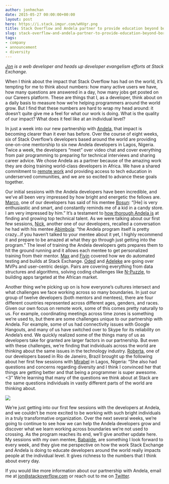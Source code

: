 ```yaml
---
author: jonhmchan
date: 2015-05-27 00:00:00+00:00
layout: post
hero: https://i.stack.imgur.com/wHVgr.png
title: Stack Overflow and Andela partner to provide education beyond borders
slug: stack-overflow-and-andela-partner-to-provide-education-beyond-borders
tags:
- company
- announcement
- diversity
---
```


*[Jon](http://twitter.com/jonhmchan) is a web developer and heads up developer evangelism efforts at Stack Exchange.*

When I think about the impact that Stack Overflow has had on the world, it’s tempting for me to think about numbers: how many active users we have, how many questions are answered in a day, how many jobs get posted on our Careers platform. These are things that I, as a developer, think about on a daily basis to measure how we’re helping programmers around the world grow. But I find that these numbers are hard to wrap my head around: it doesn’t quite give me a feel for what our work is doing. What is the quality of our impact? What does it feel like at an individual level?

In just a week into our new partnership with [Andela](http://www.andela.co/), that impact is becoming clearer than it ever has before. Over the course of eight weeks, six of Stack Overflow’s developers based around the world are providing one-on-one mentorship to six new Andela developers in Lagos, Nigeria. Twice a week, the developers “meet” over video chat and cover everything from pair programming to preparing for technical interviews and sharing career advice. We chose Andela as a partner because of the amazing work they are doing training world-class developers in Africa. We have a shared commitment to [remote work](http://blog.stackoverflow.com/2013/02/why-we-still-believe-in-working-remotely/) and providing access to tech education in underserved communities, and we are so excited to advance these goals together.

Our initial sessions with the Andela developers have been incredible, and we’ve all been very impressed by how bright and energetic the fellows are. [Marco](http://stackoverflow.com/users/7028/sklivvz), one of our developers has said of his mentee [Bosun](https://ng.linkedin.com/in/bosunolanrewaju): “[He] is very enthusiastic and smart, and constantly reminds me of a kid in a candy store. I am very impressed by him.” It’s a testament to [how thorough Andela is](http://blog.andela.co/post/113360971620/andela-receives-over-10-000-applications) at finding and growing top technical talent. As we were talking about our first few sessions, [Nick](http://stackoverflow.com/users/178082/nick-larsen), another one of our developers, recalled a conversation he had with his mentee [Abimbola](https://ng.linkedin.com/in/hisabimbola): “the Andela program itself is pretty crazy…if you haven’t talked to your mentee about it yet, I highly recommend it and prepare to be amazed at what they go through just getting into the program.” The level of training the Andela developers gets prepares them to hit the ground running and it allows each mentee to get personalized training from their mentor. [Max](http://careers.stackoverflow.com/maxhorstmann) and [Fiyin](https://ng.linkedin.com/pub/fiyin-simeon-adebayo/36/6bb/825) covered how we do automated testing and builds at Stack Exchange. [Oded](http://stackoverflow.com/users/1583/oded) and [Adeleke](https://ng.linkedin.com/in/adeleketogun) are going over MVPs and user-centric design. Pairs are covering everything from data structures and algorithms, solving coding challenges like [N-Puzzle](http://en.wikipedia.org/wiki/15_puzzle), to building apps targeted at the African market.

Another thing we’re picking up on is how everyone’s cultures intersect and what challenges we face working across so many boundaries. In just our group of twelve developers (both mentors and mentees), there are four different countries represented across different ages, genders, and races. Given our own focus on remote work, some of this comes pretty naturally to us. For example, coordinating meetings across time zones is something we’re used to, but there are some challenges unique to our partnership with Andela. For example, some of us had connectivity issues with Google Hangouts, and many of us have switched over to Skype for its reliability on Andela’s end. We quickly realized some of the things many of us as developers take for granted are larger factors in our partnership. But even with these challenges, we’re finding that individuals across the world are thinking about the same issues in the technology industry. [Roberta](http://careers.stackoverflow.com/rarcoverde), one of our developers based in Rio de Janeiro, Brazil brought up the following about her first few sessions with [Mirabel](https://ng.linkedin.com/pub/mirabel-ekwenugo/b6/981/313) in Lagos, Nigeria: “She also had questions and concerns regarding diversity and I think I convinced her that things are getting better and that being a programmer is super awesome. <3” We’re learning that many of the questions we think about at Stack are the same questions individuals in vastly different parts of the world are thinking about.

![](https://i.stack.imgur.com/axB4g.jpg)

We’re just getting into our first few sessions with the developers at Andela, and we couldn’t be more excited to be working with such bright individuals in a truly transformative organization. Over the next several weeks, we’re going to continue to see how we can help the Andela developers grow and discover what we learn working across boundaries we’re not used to crossing. As the program reaches its end, we’ll give another update here. My sessions with my own mentee, [Babajide](https://ng.linkedin.com/in/babajidefowotade), are something I look forward to every week, and they give me perspective on how the work Stack Exchange and Andela is doing to educate developers around the world really impacts people at the individual level. It gives richness to the numbers that I think about every day.

If you would like more information about our partnership with Andela, email me at [jon@stackoverflow.com](mailto:jon@stackoverflow.com) or reach out to me on [Twitter](http://twitter.com/jonhmchan).